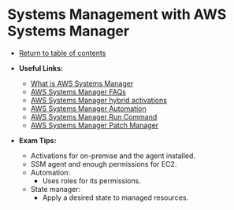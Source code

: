 # Systems Management with AWS Systems Manager

* [Return to table of contents](../../../README.md)

* **Useful Links:**
  * [What is AWS Systems Manager](https://docs.aws.amazon.com/systems-manager/latest/userguide/what-is-systems-manager.html)
  * [AWS Systems Manager FAQs](https://aws.amazon.com/systems-manager/faq/)
  * [AWS Systems Manager hybrid activations](https://docs.aws.amazon.com/systems-manager/latest/userguide/activations.html)
  * [AWS Systems Manager Automation](https://docs.aws.amazon.com/systems-manager/latest/userguide/systems-manager-automation.html)
  * [AWS Systems Manager Run Command](https://docs.aws.amazon.com/systems-manager/latest/userguide/execute-remote-commands.html)
  * [AWS Systems Manager Patch Manager](https://docs.aws.amazon.com/systems-manager/latest/userguide/systems-manager-patch.html)

* **Exam Tips:**
  * Activations for on-premise and the agent installed.
  * SSM agent and enough permissions for EC2.
  * Automation:
    * Uses roles for its permissions.
  * State manager:
    * Apply a desired state to managed resources.
